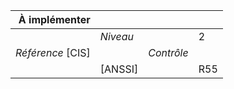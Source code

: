 
|           À implémenter    |    |    |    |
|----------------:|:---|---:|:---|
|                 |*Niveau*|| 2 |
|*Référence* [CIS]|  |*Contrôle*|  |
|                 |[ANSSI] || R55 |

